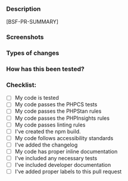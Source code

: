 ### Description

<!-- Please describe what you have changed or added -->
[BSF-PR-SUMMARY]

### Screenshots

<!-- if applicable -->

### Types of changes

<!-- What types of changes does your code introduce?  -->
<!-- Bug fix (non-breaking change which fixes an issue) -->
<!-- New feature (non-breaking change which adds functionality) -->
<!-- Breaking change -->

### How has this been tested?

<!-- Please describe in detail how you tested your changes. -->

### Checklist:

-   [ ] My code is tested
-   [ ] My code passes the PHPCS tests
-   [ ] My code passes the PHPStan rules
-   [ ] My code passes the PHPInsights rules
-   [ ] My code passes linting rules
-   [ ] I've created the npm build.
-   [ ] My code follows accessibility standards <!-- Guidelines: https://make.wordpress.org/core/handbook/best-practices/coding-standards/accessibility-coding-standards/ -->
-   [ ] I've added the changelog
-   [ ] My code has proper inline documentation <!-- Guidelines: https://make.wordpress.org/core/handbook/best-practices/inline-documentation-standards/javascript/ -->
-   [ ] I've included any necessary tests <!-- if applicable -->
-   [ ] I've included developer documentation <!-- if applicable -->
-   [ ] I've added proper labels to this pull request <!-- if applicable -->